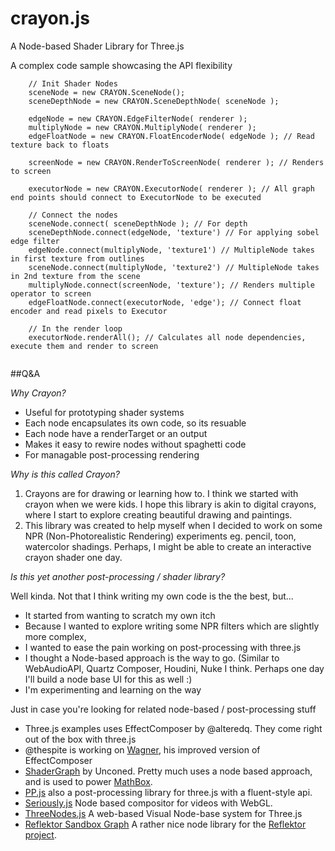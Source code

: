 crayon.js
=========

A Node-based Shader Library for Three.js

A complex code sample showcasing the API flexibility

```
	// Init Shader Nodes
	sceneNode = new CRAYON.SceneNode();
	sceneDepthNode = new CRAYON.SceneDepthNode( sceneNode );

	edgeNode = new CRAYON.EdgeFilterNode( renderer );
	multiplyNode = new CRAYON.MultiplyNode( renderer );
	edgeFloatNode = new CRAYON.FloatEncoderNode( edgeNode ); // Read texture back to floats

	screenNode = new CRAYON.RenderToScreenNode( renderer ); // Renders to screen

	executorNode = new CRAYON.ExecutorNode( renderer ); // All graph end points should connect to ExecutorNode to be executed
	
	// Connect the nodes
	sceneNode.connect( sceneDepthNode ); // For depth
	sceneDepthNode.connect(edgeNode, 'texture') // For applying sobel edge filter
	edgeNode.connect(multiplyNode, 'texture1') // MultipleNode takes in first texture from outlines
	sceneNode.connect(multiplyNode, 'texture2') // MultipleNode takes in 2nd texture from the scene
	multiplyNode.connect(screenNode, 'texture'); // Renders multiple operator to screen
	edgeFloatNode.connect(executorNode, 'edge'); // Connect float encoder and read pixels to Executor
	
	// In the render loop
	executorNode.renderAll(); // Calculates all node dependencies, execute them and render to screen
	
```

##Q&A

_Why Crayon?_
* Useful for prototyping shader systems
* Each node encapsulates its own code, so its resuable
* Each node have a renderTarget or an output
* Makes it easy to rewire nodes without spaghetti code
* For managable post-processing rendering

_Why is this called Crayon?_

1. Crayons are for drawing or learning how to. I think we started with crayon when we were kids. I hope this library is akin to digital crayons, where I start to explore creating beautiful drawing and paintings.
2. This library was created to help myself when I decided to work on some NPR (Non-Photorealistic Rendering) experiments eg. pencil, toon, watercolor shadings. Perhaps, I might be able to create an interactive crayon shader one day.

_Is this yet another post-processing / shader library?_

Well kinda. Not that I think writing my own code is the the best, but...

* It started from wanting to scratch my own itch
* Because I wanted to explore writing some NPR filters which are slightly more complex,
* I wanted to ease the pain working on post-processing with three.js
* I thought a Node-based approach is the way to go. (Similar to WebAudioAPI, Quartz Composer, Houdini, Nuke I think. Perhaps one day I'll build a node base UI for this as well :)
* I'm experimenting and learning on the way

Just in case you're looking for related node-based / post-processing stuff
* Three.js examples uses EffectComposer by @alteredq. They come right out of the box with three.js
* @thespite is working on [Wagner](https://github.com/spite/Wagner), his improved version of EffectComposer
* [ShaderGraph](https://github.com/unconed/ShaderGraph.js) by Unconed. Pretty much uses a node based approach, and is used to power [MathBox](https://github.com/unconed/MathBox.js/).
* [PP.js](https://github.com/rdad/PP.js/) also a post-processing library for three.js with a fluent-style api.
* [Seriously.js](https://github.com/brianchirls/Seriously.js/) Node based compositor for videos with WebGL. 
* [ThreeNodes.js](http://idflood.github.io/ThreeNodes.js/) A web-based Visual Node-base system for Three.js
* [Reflektor Sandbox Graph](https://github.com/unit9/justareflektor/tree/master/sandbox) A rather nice node library for the [Reflektor project](https://www.justareflektor.com/tech).
